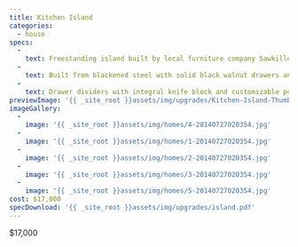 ```yaml
---
title: Kitchen Island
categories:
  - house
specs:
  - 
    text: Freestanding island built by local furniture company Sawkille Co.
  - 
    text: Built from blackened steel with solid black walnut drawers and soapstone countertop
  - 
    text: Drawer dividers with integral knife block and customizable peg system in large drawer
previewImage: '{{ _site_root }}assets/img/upgrades/Kitchen-Island-Thumbnail-20140709143017.jpg'
imageGallery:
  - 
    image: '{{ _site_root }}assets/img/homes/4-20140727020354.jpg'
  - 
    image: '{{ _site_root }}assets/img/homes/1-20140727020354.jpg'
  - 
    image: '{{ _site_root }}assets/img/homes/2-20140727020354.jpg'
  - 
    image: '{{ _site_root }}assets/img/homes/3-20140727020354.jpg'
  - 
    image: '{{ _site_root }}assets/img/homes/5-20140727020354.jpg'
cost: $17,000
specDownload: '{{ _site_root }}assets/img/upgrades/island.pdf'
---
```

<p>$17,000</p>
